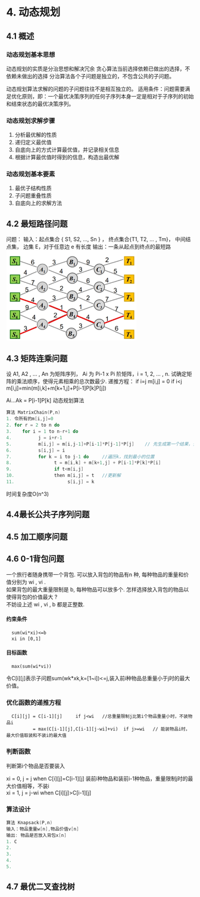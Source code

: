 # 4. 动态规划
## 4.1 概述
### 动态规划基本思想

动态规划的实质是分治思想和解决冗余
贪心算法当前选择依赖已做出的选择，不依赖未做出的选择
分治算法各个子问题是独立的，不包含公共的子问题。

动态规划算法求解的问题的子问题往往不是相互独立的。
适用条件：问题需要满足优化原则，即：一个最优决策序列的任何子序列本身一定是相对于子序列的初始和结束状态的最优决策序列。

### 动态规划求解步骤

1. 分析最优解的性质
2. 递归定义最优值
3. 自底向上的方式计算最优值，并记录相关信息
4. 根据计算最优值时得到的信息，构造出最优解

### 动态规划基本要素

1. 最优子结构性质
2. 子问题重叠性质
3. 自底向上的求解方法

## 4.2 最短路径问题
问题：
输入：起点集合 { S1, S2, ..., Sn } ，
      终点集合{T1, T2, ... , Tm}，
      中间结点集，
      边集 E，对于任意边 e 有长度
输出：一条从起点到终点的最短路
<img src="./img/ShortestPath.jpg" width="350">

## 4.3 矩阵连乘问题
设 A1, A2 , … , An 为矩阵序列，
Ai 为 Pi-1 x Pi 阶矩阵，i = 1, 2, ... , n. 
试确定矩阵的乘法顺序，使得元素相乘的总次数最少.
递推方程：
if i=j
      m[i,j] = 0
if i<j
      m[i,j]=min(m[i,k]+m[k+1,j]+P[i-1]P[k]P[j])

Ai...Ak = P[i-1]P[k]
动态规划算法
```c
算法 MatrixChain(P,n)
1. 令所有的m[i,j]=0
2. for r = 2 to n do
3.    for i = 1 to n-r+1 do
4.          j = i+r-1
5.          m[i,j] = m[i,j-1]+P[i-1]*P[j-1]*P[j]    // 先生成第一个结果，否则下面的判断if t<m[i,j] 出错
6.          s[i,j] = i
7.          for k = i to j-1 do     //遍历k，找到最小的位置
8.                t = m[i,k] + m[k+1,j] + P[i-1]*P[k]*P[i]
9.                if t<m[i,j]
10.               then m[i,j] = t   //更新解
11.                    s[i,j] = k
```
时间复杂度O(n^3)

## 4.4最长公共子序列问题


## 4.5 加工顺序问题
## 4.6 0-1背包问题
一个旅行者随身携带一个背包. 可以放入背包的物品有n 种, 每种物品的重量和价值分别为 wi , vi .    
如果背包的最大重量限制是 b, 每种物品可以放多个. 怎样选择放入背包的物品以使得背包的价值最大 ?    
不妨设上述 wi , vi , b 都是正整数.
#### 约束条件   
      sum(wi*xi)<=b   
      xi in [0,1]   
#### 目标函数   
      max(sum(wi*vi)) 

令C[i][j]表示子问题sum(wk*xk,k=[1~i])<=j,装入前i种物品总重量小于j时的最大价值。   

### 优化函数的递推方程   

      C[i][j] = C[i-1][j]     if j<wi   //总重量限制j比第i个物品重量小时，不装物品i
              = max(C[i-1][j],C[i-1][j-wi]+vi)  if j>=wi   // 能装物品i时，最大价值取装和不装i的最大值 
 
### 判断函数   

判断第i个物品是否要装入   

xi = 0, j = j when C[i][j]=C[i-1][j] 装前i种物品和装前i-1种物品，重量限制j时的最大价值相等，不装i   
xi = 1, j = j-wi when C[i][j]>C[i-1][j]

### 算法设计

```c
算法 Knapsack(P,n)
输入：物品重量w[n],物品价值v[n]
输出: 物品是否放入背包x[n]
1. C
2. 
3. 
4. 
5. 

```
## 4.7 最优二叉查找树

